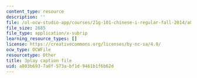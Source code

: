 ```yaml
---
content_type: resource
description: ''
file: /ol-ocw-studio-app/courses/21g-101-chinese-i-regular-fall-2014/a803b6937a0f573abf1d9461b1f6b62d_jBNVKat3GoQ.vtt
file_size: 2685
file_type: application/x-subrip
learning_resource_types: []
license: https://creativecommons.org/licenses/by-nc-sa/4.0/
ocw_type: OCWFile
resourcetype: Other
title: 3play caption file
uid: a803b693-7a0f-573a-bf1d-9461b1f6b62d
---
```

